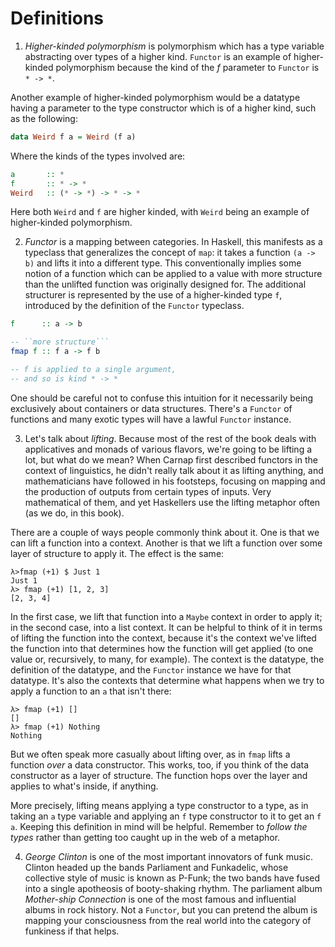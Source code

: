 # Definitions

1. _Higher-kinded polymorphism_ is polymorphism which has a type variable abstracting over types of a higher kind. `Functor` is an example of higher-kinded polymorphism because the kind of the _f_ parameter to `Functor` is `* -> *`.

Another example of higher-kinded polymorphism would be a datatype having a parameter to the type constructor which is of a higher kind, such as the following:

```hs
data Weird f a = Weird (f a)
```
Where the kinds of the types involved are:
```hs
a       :: *
f       :: * -> *
Weird   :: (* -> *) -> * -> *
```

Here both `Weird` and `f` are higher kinded, with `Weird` being an example of higher-kinded polymorphism.

2. _Functor_ is a mapping between categories. In Haskell, this manifests as a typeclass that generalizes the concept of `map`: it takes a function `(a -> b)` and lifts it into a different type. This conventionally implies some notion of a function which can be applied to a value with more structure than the unlifted function was originally designed for. The additional structurer is represented by the use of a higher-kinded type `f`, introduced by the definition of the `Functor` typeclass.

```hs
f      :: a -> b

-- ``more structure```
fmap f :: f a -> f b

-- f is applied to a single argument,
-- and so is kind * -> *
```
One should be careful not to confuse this intuition for it necessarily being exclusively about containers or data structures. There's a `Functor` of functions and many exotic types will have a lawful `Functor` instance.

3. Let's talk about _lifting_. Because most of the rest of the book deals with applicatives and monads of various flavors, we're going to be lifting a lot, but what do we mean? When Carnap first described functors in the context of linguistics, he didn't really talk about it as lifting anything, and mathematicians have followed in his footsteps, focusing on mapping and the production of outputs from certain types of inputs. Very mathematical of them, and yet Haskellers use the lifting metaphor often (as we do, in this book).

There are a couple of ways people commonly think about it. One is that we can lift a function into a context. Another is that we lift a function over some layer of structure to apply it. The effect is the same:

```
λ>fmap (+1) $ Just 1
Just 1
λ> fmap (+1) [1, 2, 3]
[2, 3, 4]
```

In the first case, we lift that function into a `Maybe` context in order to apply it; in the second case, into a list context. It can be helpful to think of it in terms of lifting the function into the context, because it's the context we've lifted the function into that determines how the function will get applied (to one value or, recursively, to many, for example). The context is the datatype, the definition of the datatype, and the `Functor` instance we have for that datatype. It's also the contexts that determine what happens when we try to apply a function to an `a` that isn't there:
```
λ> fmap (+1) []
[]
λ> fmap (+1) Nothing
Nothing
```
But we often speak more casually about lifting over, as in `fmap` lifts a function _over_ a data constructor. This works, too, if you think of the data constructor as a layer of structure. The function hops over the layer and applies to what's inside, if anything.

More precisely, lifting means applying a type constructor to a type, as in taking an `a` type variable and applying an `f` type constructor to it to get an `f a`. Keeping this definition in mind will be helpful. Remember to _follow the types_ rather than getting too caught up in the web of a metaphor.

4. _George Clinton_ is one of the most important innovators of funk music. Clinton headed up the bands Parliament and Funkadelic, whose collective style of music is known as P-Funk; the two bands have fused into a single apotheosis of booty-shaking rhythm. The parliament album _Mother-ship Connection_ is one of the most famous and influential albums in rock history. Not a `Functor`, but you can pretend the album is mapping your consciousness from the real world into the category of funkiness if that helps.